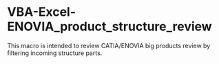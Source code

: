 # VBA-Excel-ENOVIA_product_structure_review
This macro is intended to review CATIA/ENOVIA big products review by filtering incoming structure parts.
